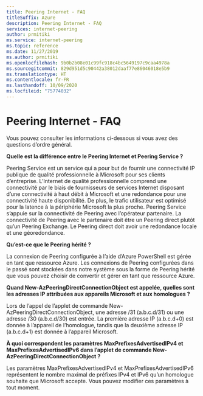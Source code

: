 ```yaml
---
title: Peering Internet - FAQ
titleSuffix: Azure
description: Peering Internet - FAQ
services: internet-peering
author: prmitiki
ms.service: internet-peering
ms.topic: reference
ms.date: 11/27/2019
ms.author: prmitiki
ms.openlocfilehash: 9b0b2b08e01c99fc918c4bc5649197c9caa4978a
ms.sourcegitcommit: 829d951d5c90442a38012daaf77e86046018e5b9
ms.translationtype: HT
ms.contentlocale: fr-FR
ms.lasthandoff: 10/09/2020
ms.locfileid: "75774032"
---
```

# <a name="internet-peering---faqs"></a>Peering Internet - FAQ

Vous pouvez consulter les informations ci-dessous si vous avez des questions d’ordre général.

**Quelle est la différence entre le Peering Internet et Peering Service ?**

Peering Service est un service qui a pour but de fournir une connectivité IP publique de qualité professionnelle à Microsoft pour ses clients d’entreprise. L’Internet de qualité professionnelle comprend une connectivité par le biais de fournisseurs de services Internet disposant d’une connectivité à haut débit à Microsoft et une redondance pour une connectivité haute disponibilité. De plus, le trafic utilisateur est optimisé pour la latence à la périphérie Microsoft la plus proche. Peering Service s’appuie sur la connectivité de Peering avec l’opérateur partenaire. La connectivité de Peering avec le partenaire doit être un Peering direct plutôt qu’un Peering Exchange. Le Peering direct doit avoir une redondance locale et une géoredondance.

**Qu’est-ce que le Peering hérité ?**

La connexion de Peering configurée à l’aide d’Azure PowerShell est gérée en tant que ressource Azure. Les connexions de Peering configurées dans le passé sont stockées dans notre système sous la forme de Peering hérité que vous pouvez choisir de convertir et gérer en tant que ressource Azure.

**Quand New-AzPeeringDirectConnectionObject est appelée, quelles sont les adresses IP attribuées aux appareils Microsoft et aux homologues ?**

Lors de l’appel de l’applet de commande New-AzPeeringDirectConnectionObject, une adresse /31 (a.b.c.d/31) ou une adresse /30 (a.b.c.d/30) est entrée. La première adresse IP (a.b.c.d+0) est donnée à l’appareil de l’homologue, tandis que la deuxième adresse IP (a.b.c.d+1) est donnée à l’appareil Microsoft.

**À quoi correspondent les paramètres MaxPrefixesAdvertisedIPv4 et MaxPrefixesAdvertisedIPv6 dans l’applet de commande New-AzPeeringDirectConnectionObject ?**

Les paramètres MaxPrefixesAdvertisedIPv4 et MaxPrefixesAdvertisedIPv6 représentent le nombre maximal de préfixes IPv4 et IPv6 qu’un homologue souhaite que Microsoft accepte. Vous pouvez modifier ces paramètres à tout moment.